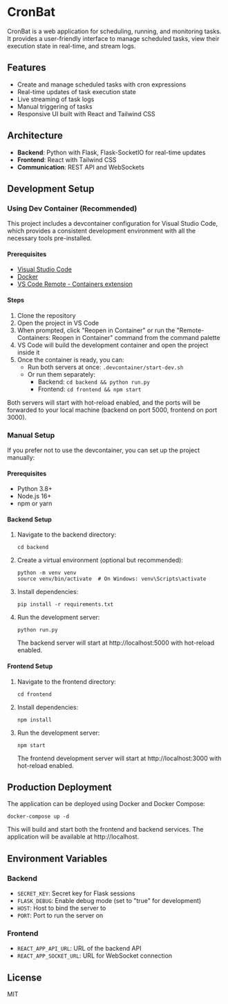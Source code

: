 # CronBat

CronBat is a web application for scheduling, running, and monitoring tasks. It provides a user-friendly interface to manage scheduled tasks, view their execution state in real-time, and stream logs.

## Features

- Create and manage scheduled tasks with cron expressions
- Real-time updates of task execution state
- Live streaming of task logs
- Manual triggering of tasks
- Responsive UI built with React and Tailwind CSS

## Architecture

- **Backend**: Python with Flask, Flask-SocketIO for real-time updates
- **Frontend**: React with Tailwind CSS
- **Communication**: REST API and WebSockets

## Development Setup

### Using Dev Container (Recommended)

This project includes a devcontainer configuration for Visual Studio Code, which provides a consistent development environment with all the necessary tools pre-installed.

#### Prerequisites

- [Visual Studio Code](https://code.visualstudio.com/)
- [Docker](https://www.docker.com/products/docker-desktop)
- [VS Code Remote - Containers extension](https://marketplace.visualstudio.com/items?itemName=ms-vscode-remote.remote-containers)

#### Steps

1. Clone the repository
2. Open the project in VS Code
3. When prompted, click "Reopen in Container" or run the "Remote-Containers: Reopen in Container" command from the command palette
4. VS Code will build the development container and open the project inside it
5. Once the container is ready, you can:
   - Run both servers at once: `.devcontainer/start-dev.sh`
   - Or run them separately:
     - Backend: `cd backend && python run.py`
     - Frontend: `cd frontend && npm start`

Both servers will start with hot-reload enabled, and the ports will be forwarded to your local machine (backend on port 5000, frontend on port 3000).

### Manual Setup

If you prefer not to use the devcontainer, you can set up the project manually:

#### Prerequisites

- Python 3.8+
- Node.js 16+
- npm or yarn

#### Backend Setup

1. Navigate to the backend directory:
   ```
   cd backend
   ```

2. Create a virtual environment (optional but recommended):
   ```
   python -m venv venv
   source venv/bin/activate  # On Windows: venv\Scripts\activate
   ```

3. Install dependencies:
   ```
   pip install -r requirements.txt
   ```

4. Run the development server:
   ```
   python run.py
   ```

   The backend server will start at http://localhost:5000 with hot-reload enabled.

#### Frontend Setup

1. Navigate to the frontend directory:
   ```
   cd frontend
   ```

2. Install dependencies:
   ```
   npm install
   ```

3. Run the development server:
   ```
   npm start
   ```

   The frontend development server will start at http://localhost:3000 with hot-reload enabled.

## Production Deployment

The application can be deployed using Docker and Docker Compose:

```
docker-compose up -d
```

This will build and start both the frontend and backend services. The application will be available at http://localhost.

## Environment Variables

### Backend

- `SECRET_KEY`: Secret key for Flask sessions
- `FLASK_DEBUG`: Enable debug mode (set to "true" for development)
- `HOST`: Host to bind the server to
- `PORT`: Port to run the server on

### Frontend

- `REACT_APP_API_URL`: URL of the backend API
- `REACT_APP_SOCKET_URL`: URL for WebSocket connection

## License

MIT
